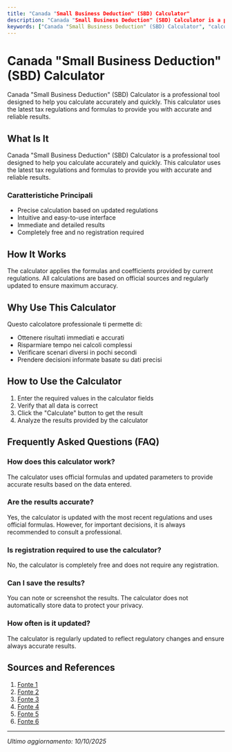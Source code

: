 ```yaml
---
title: "Canada "Small Business Deduction" (SBD) Calculator"
description: "Canada "Small Business Deduction" (SBD) Calculator is a professional tool designed to help you calculate accurately and quickly. This calculator uses the latest tax regulations and formulas to provide you with accurate and reliable results."
keywords: ["Canada "Small Business Deduction" (SBD) Calculator", "calcolatore", "calcolo online"]
---
```


# Canada "Small Business Deduction" (SBD) Calculator

Canada "Small Business Deduction" (SBD) Calculator is a professional tool designed to help you calculate accurately and quickly. This calculator uses the latest tax regulations and formulas to provide you with accurate and reliable results.

## What Is It

Canada "Small Business Deduction" (SBD) Calculator is a professional tool designed to help you calculate accurately and quickly. This calculator uses the latest tax regulations and formulas to provide you with accurate and reliable results.

### Caratteristiche Principali

- Precise calculation based on updated regulations
- Intuitive and easy-to-use interface
- Immediate and detailed results
- Completely free and no registration required

## How It Works

The calculator applies the formulas and coefficients provided by current regulations. All calculations are based on official sources and regularly updated to ensure maximum accuracy.

## Why Use This Calculator

Questo calcolatore professionale ti permette di:

- Ottenere risultati immediati e accurati
- Risparmiare tempo nei calcoli complessi
- Verificare scenari diversi in pochi secondi
- Prendere decisioni informate basate su dati precisi

## How to Use the Calculator

1. Enter the required values in the calculator fields
2. Verify that all data is correct
3. Click the "Calculate" button to get the result
4. Analyze the results provided by the calculator

## Frequently Asked Questions (FAQ)

### How does this calculator work?

The calculator uses official formulas and updated parameters to provide accurate results based on the data entered.

### Are the results accurate?

Yes, the calculator is updated with the most recent regulations and uses official formulas. However, for important decisions, it is always recommended to consult a professional.

### Is registration required to use the calculator?

No, the calculator is completely free and does not require any registration.

### Can I save the results?

You can note or screenshot the results. The calculator does not automatically store data to protect your privacy.

### How often is it updated?

The calculator is regularly updated to reflect regulatory changes and ensure always accurate results.

## Sources and References

1. [Fonte 1](https://www.oneaccounting.cpa/small-business-tax-calculator-for-2024-2025/)
2. [Fonte 2](https://www.canada.ca/en/revenue-agency/services/tax/businesses/topics/corporations/corporation-tax-rates.html)
3. [Fonte 3](https://www.canada.ca/en/revenue-agency/programs/about-canada-revenue-agency-cra/federal-government-budgets/budget-2018-equality-growth-strong-middle-class/passive-investment-income/small-business-deduction-rules.html)
4. [Fonte 4](https://hellodarwin.com/business-aid/programs/small-business-deduction)
5. [Fonte 5](https://strata-g-tax.com/2024-small-business-tax-rate-calculator/)
6. [Fonte 6](https://taxpage.com/small-business-deduction/)

---

*Ultimo aggiornamento: 10/10/2025*
